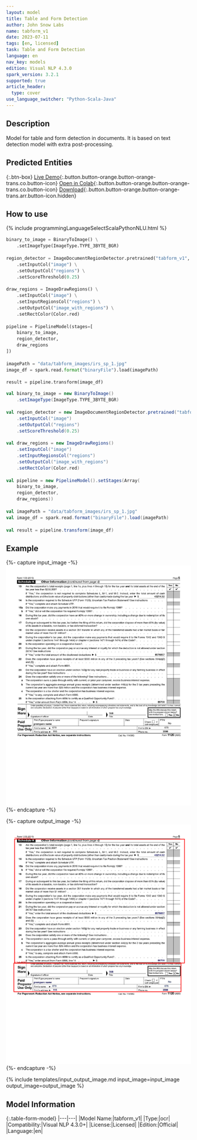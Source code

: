 ```yaml
---
layout: model
title: Table and Form Detection
author: John Snow Labs
name: tabform_v1
date: 2023-07-11
tags: [en, licensed]
task: Table and Form Detection
language: en
nav_key: models
edition: Visual NLP 4.3.0
spark_version: 3.2.1
supported: true
article_header:
  type: cover
use_language_switcher: "Python-Scala-Java"
---
```


## Description

Model for table and form detection in documents. It is based on text detection model with extra post-processing.

## Predicted Entities

{:.btn-box}
[Live Demo](https://demo.johnsnowlabs.com/ocr/IMAGE_TABLE_FORM_DETECTION/){:.button.button-orange.button-orange-trans.co.button-icon}
[Open in Colab](https://github.com/JohnSnowLabs/spark-ocr-workshop/blob/master/jupyter/Cards/SparkOcrImageTableAndFormDetection.ipynb){:.button.button-orange.button-orange-trans.co.button-icon}
[Download](https://s3.amazonaws.com/auxdata.johnsnowlabs.com/clinical/ocr/tabform_v1_en_4.2.5_3.2_1677478327651.zip){:.button.button-orange.button-orange-trans.arr.button-icon.hidden}


## How to use

<div class="tabs-box" markdown="1">
{% include programmingLanguageSelectScalaPythonNLU.html %}

```python
binary_to_image = BinaryToImage() \
    .setImageType(ImageType.TYPE_3BYTE_BGR)

region_detector = ImageDocumentRegionDetector.pretrained("tabform_v1", "en", "clinical/ocr") \
    .setInputCol("image") \
    .setOutputCol("regions") \
    .setScoreThreshold(0.25)

draw_regions = ImageDrawRegions() \
    .setInputCol("image") \
    .setInputRegionsCol("regions") \
    .setOutputCol("image_with_regions") \
    .setRectColor(Color.red)

pipeline = PipelineModel(stages=[
    binary_to_image,
    region_detector,
    draw_regions
])

imagePath = "data/tabform_images/irs_sp_1.jpg"
image_df = spark.read.format("binaryFile").load(imagePath)

result = pipeline.transform(image_df)
```
```scala
val binary_to_image = new BinaryToImage()
    .setImageType(ImageType.TYPE_3BYTE_BGR)

val region_detector = new ImageDocumentRegionDetector.pretrained("tabform_v1", "en", "clinical/ocr")
    .setInputCol("image")
    .setOutputCol("regions")
    .setScoreThreshold(0.25)

val draw_regions = new ImageDrawRegions()
    .setInputCol("image")
    .setInputRegionsCol("regions")
    .setOutputCol("image_with_regions")
    .setRectColor(Color.red)

val pipeline = new PipelineModel().setStages(Array(
    binary_to_image,
    region_detector,
    draw_regions))

val imagePath = "data/tabform_images/irs_sp_1.jpg"
val image_df = spark.read.format("binaryFile").load(imagePath)

val result = pipeline.transform(image_df)
```
</div>

## Example

{%- capture input_image -%}
![Screenshot](/assets/images/examples_ocr/tabform_input.png)
{%- endcapture -%}

{%- capture output_image -%}
![Screenshot](/assets/images/examples_ocr/tabform_output.png)
{%- endcapture -%}


{% include templates/input_output_image.md
input_image=input_image
output_image=output_image
%}

## Model Information

{:.table-form-model}
|---|---|
|Model Name:|tabform_v1|
|Type:|ocr|
|Compatibility:|Visual NLP 4.3.0+|
|License:|Licensed|
|Edition:|Official|
|Language:|en|

